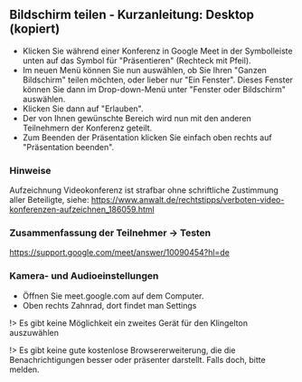 
## Bildschirm teilen - Kurzanleitung: Desktop (kopiert)
- Klicken Sie während einer Konferenz in Google Meet in der Symbolleiste unten auf das Symbol für "Präsentieren" (Rechteck mit Pfeil).
- Im neuen Menü können Sie nun auswählen, ob Sie Ihren "Ganzen Bildschirm" teilen möchten, oder lieber nur "Ein Fenster". Dieses Fenster können Sie dann im Drop-down-Menü unter "Fenster oder Bildschirm" auswählen.
- Klicken Sie dann auf "Erlauben".
- Der von Ihnen gewünschte Bereich wird nun mit den anderen Teilnehmern der Konferenz geteilt.
- Zum Beenden der Präsentation klicken Sie einfach oben rechts auf "Präsentation beenden".

### Hinweise
Aufzeichnung Videokonferenz ist strafbar ohne schriftliche Zustimmung aller Beteiligte, siehe: https://www.anwalt.de/rechtstipps/verboten-video-konferenzen-aufzeichnen_186059.html 

### Zusammenfassung der Teilnehmer -> Testen 
https://support.google.com/meet/answer/10090454?hl=de

### Kamera- und Audioeinstellungen 
- Öffnen Sie meet.google.com auf dem Computer.
- Oben rechts Zahnrad, dort findet man Settings

!> Es gibt keine Möglichkeit ein zweites Gerät für den Klingelton auszuwählen 

!> Es gibt keine gute kostenlose Browsererweiterung, die die Benachrichtigungen besser oder präsenter darstellt. Falls doch, bitte melden.
